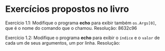 # Exercícios propostos no livro

Exercício 1.1: Modifique o programa **echo** para exibir também `os.Args[0]`, que é o nome do comando que o chamou.
Resolução: 8632c96

Exercício 1.2: Modifique o programa **echo** para exibir o `índice` e o `valor` de cada um de seus argumentos, um por linha.
Resolução: 